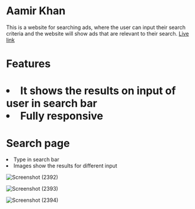 # Aamir Khan
This is a website for searching ads, where the user can input their search criteria and the website will show ads that are relevant to their search.
<a href="https://aamir-khan-six.vercel.app/">Live link</a>
<h1>Features<h1>
 <li>It shows the results on input of user in search bar</li>
 <li>Fully responsive</li>

  <h1>Search page</h1>
  <li>Type in search bar</li>
 <li>Images show the results for different input</li>

  
![Screenshot (2392)](https://user-images.githubusercontent.com/101388992/233826257-4384541f-ff87-4a13-a139-a11ef4dbc24b.png)

 ![Screenshot (2393)](https://user-images.githubusercontent.com/101388992/233826269-0e396048-86ff-4bbe-89c3-0c0fbe42bc18.png)
 
![Screenshot (2394)](https://user-images.githubusercontent.com/101388992/233826272-37d013b9-747f-4d45-9c04-cb7f66241121.png)
